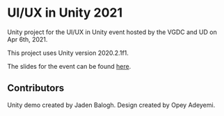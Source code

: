 # UI/UX in Unity 2021
Unity project for the UI/UX in Unity event hosted by the VGDC and UD on Apr 6th, 2021.

This project uses Unity version 2020.2.1f1.

The slides for the event can be found [here](https://docs.google.com/presentation/d/1dCVP2P33-uAtGDASGOZ8sjfz9wl1eFdw6dQN1Zz74BQ/edit?usp=sharing).

## Contributors
Unity demo created by Jaden Balogh.
Design created by Opey Adeyemi.
